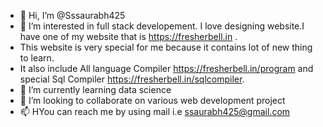 - 👋 Hi, I’m @Sssaurabh425
- 👀 I’m interested in full stack developement. I love designing website.I have one of my website that is  https://fresherbell.in .
- This website is very special for me because it contains lot of new thing to learn.
- It also include All language Compiler https://fresherbell.in/program and special Sql Compiler https://fresherbell.in/sqlcompiler.
- 🌱 I’m currently learning data science
- 💞️ I’m looking to collaborate on various web development project
- 📫 HYou can reach me by using mail i.e ssaurabh425@gmail.com

<!---
Sssaurabh425/Sssaurabh425 is a ✨ special ✨ repository because its `README.md` (this file) appears on your GitHub profile.
You can click the Preview link to take a look at your changes.
--->
